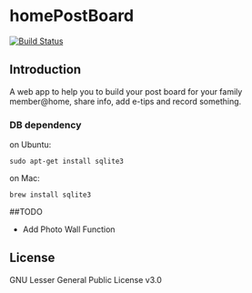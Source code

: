 # homePostBoard
[![Build Status](https://travis-ci.org/superryanguo/homePostBoard.svg?branch=master)](https://travis-ci.org/superryanguo/homePostBoard)
## Introduction
A web app to help you to build your post board for your family member@home, share info, add e-tips and record something.
### DB dependency
on Ubuntu:
```
sudo apt-get install sqlite3
```
on Mac:
```
brew install sqlite3
```
##TODO
- Add Photo Wall Function
## License
GNU Lesser General Public License v3.0

